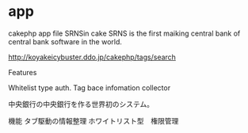 app
===

cakephp app file SRNSin cake
 SRNS is the first maiking central bank of central bank software in the world.
 
http://koyakeicybuster.ddo.jp/cakephp/tags/search

Features

 Whitelist type auth.
 Tag bace infomation collector

中央銀行の中央銀行を作る世界初のシステム。

機能
タブ駆動の情報整理
ホワイトリスト型　権限管理

